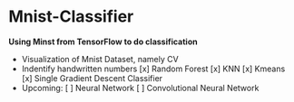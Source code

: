 # Mnist-Classifier
**Using Minst from TensorFlow to do classification**
- Visualization of Mnist Dataset, namely CV
- Indentify handwritten numbers
[x] Random Forest
[x] KNN
[x] Kmeans
[x] Single Gradient Descent Classifier
- Upcoming:
[ ] Neural Network
[ ] Convolutional Neural Network
